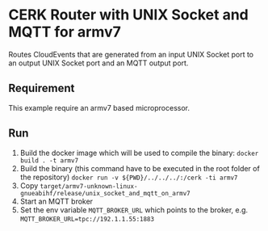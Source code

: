 # CERK Router with UNIX Socket and MQTT for armv7

Routes CloudEvents that are generated from an input UNIX Socket port to an output UNIX Socket port and an MQTT output port.

## Requirement

This example require an armv7 based microprocessor.

## Run

1. Build the docker image which will be used to compile the binary:
    `docker build . -t armv7`
2. Build the binary (this command have to be executed in the root folder of the repository)
    `docker run -v ${PWD}/../../../:/cerk -ti armv7`
3. Copy `target/armv7-unknown-linux-gnueabihf/release/unix_socket_and_mqtt_on_armv7`
5. Start an MQTT broker
4. Set the env variable `MQTT_BROKER_URL` which points to the broker, e.g. `MQTT_BROKER_URL=tpc://192.1.1.55:1883`

